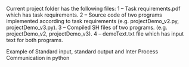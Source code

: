 Current project folder has the following files:
       1  –  Task requirements.pdf which has task requirements.
       2  –  Source code of two programs implemented according to task requirements
                (e.g. projectDemo_v2.py, projectDemo_v3.py).
       3  –   Compiled SH files of two programs.
                (e.g. projectDemo_v2, projectDemo_v3).
       4  –   demoText.txt file which has input text for both programs.

Example of Standard input, standard output and Inter Process Communication in python
